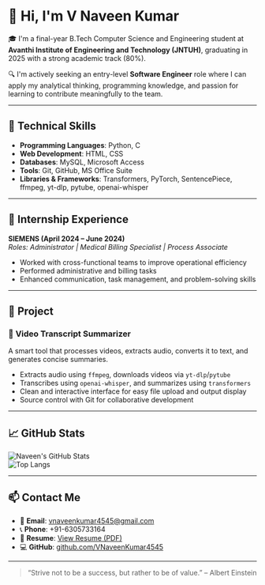 # 👋 Hi, I'm V Naveen Kumar

🎓 I'm a final-year B.Tech Computer Science and Engineering student at **Avanthi Institute of Engineering and Technology (JNTUH)**, graduating in 2025 with a strong academic track (80%).

🔍 I'm actively seeking an entry-level **Software Engineer** role where I can apply my analytical thinking, programming knowledge, and passion for learning to contribute meaningfully to the team.

---

## 🔧 Technical Skills

- **Programming Languages**: Python, C  
- **Web Development**: HTML, CSS  
- **Databases**: MySQL, Microsoft Access  
- **Tools**: Git, GitHub, MS Office Suite  
- **Libraries & Frameworks**: Transformers, PyTorch, SentencePiece, ffmpeg, yt-dlp, pytube, openai-whisper  

---

## 💼 Internship Experience

**SIEMENS (April 2024 – June 2024)**  
*Roles: Administrator | Medical Billing Specialist | Process Associate*
- Worked with cross-functional teams to improve operational efficiency
- Performed administrative and billing tasks
- Enhanced communication, task management, and problem-solving skills

---

## 📌 Project

### 🎥 **Video Transcript Summarizer**
A smart tool that processes videos, extracts audio, converts it to text, and generates concise summaries.

- Extracts audio using `ffmpeg`, downloads videos via `yt-dlp`/`pytube`
- Transcribes using `openai-whisper`, and summarizes using `transformers`
- Clean and interactive interface for easy file upload and output display
- Source control with Git for collaborative development

---

## 📈 GitHub Stats

![Naveen's GitHub Stats](https://github-readme-stats.vercel.app/api?username=VNaveenKumar4545&show_icons=true&theme=tokyonight)  
![Top Langs](https://github-readme-stats.vercel.app/api/top-langs/?username=VNaveenKumar4545&layout=compact&theme=tokyonight)

---

## 📫 Contact Me

- 📧 **Email**: [vnaveenkumar4545@gmail.com](mailto:vnaveenkumar4545@gmail.com)  
- 📞 **Phone**: +91-6305733164  
- 📄 **Resume**: [View Resume (PDF)](https://github.com/VNaveenKumar4545/VNaveenKumar4545/blob/main/VNaveenKumarResume.pdf)  
- 💻 **GitHub**: [github.com/VNaveenKumar4545](https://github.com/VNaveenKumar4545)

---

> “Strive not to be a success, but rather to be of value.” – Albert Einstein





